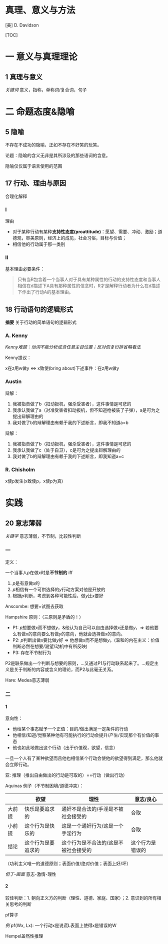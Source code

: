 # 真理、意义与方法

[美] D. Davidson

[TOC]



# 一 意义与真理理论

## 1 真理与意义

*关键词* 意义，指称，单称词/复合词，句子



# 二 命题态度&隐喻

## 5 隐喻

不存在不成功的隐喻，正如不存在不好笑的玩笑。

论题：隐喻的含义无非是其所涉及的那些语词的含意。



隐喻仅仅属于语言使用的范围





## 17 行动、理由与原因

合理化解释

### I

理由

- 对于某种行动有某种**支持性态度(proattitude)**：愿望、需要、冲动、激励；道德观，审美原则，经济上的成见，社会习俗，目标与价值；
- 相信他的行动属于那一类别



### II

基本理由必要条件：

> 只有当R包含着一个当事人对于具有某种属性的行动的支持性态度和当事人相信在d描述下A具有那种属性的信念时，R才是解释行动者为什么在d描述下作出了行动A的基本理由。


## 18 行动语句的逻辑形式

**摘要** 关于行动的简单语句的逻辑形式

### A. Kenny

*Kenny难题：动词不能分析成含任意主目位置；反对恢复衍排省略看法*

Kenny提议：

x在z用w做y <=> x致使(bring about)下述事件：在z用w做y

### Austin

辩解：

1. 我被指责做了b（扣动扳机，强杀受害者），这件事情是可悲的
2. 我承认我做了a（对准受害者扣动扳机，但不知道枪被装了子弹），a是可为之提出辩解理由的
3. 我对做了b的辩解理由有赖于我的下述断言，即我不知道a=b

辩解：

1. 我被指责做了b（扣动扳机，强杀受害者），这件事情是可悲的
2. 我承认我做了c（处于自卫），c是可为之提出辩解理由的
3. 我对做了b的辩解理由有赖于我的下述断言，即我知道a=c



### R. Chisholm

x使p发生(x致使p，x使p为真)

#  实践

## 20 意志薄弱

*关键字* 意志薄弱，不节制，比较性判断



### 一


定义：

一个当事人$p$在做$x$时是**不节制的** iff

1.  $p$是有意做$x$的
2.  $p$相信有一个可供选择的$y$行动方案对他是开放的
3. 根据$p$判断，考虑到各种可能性后，做$y$比$x$要好

Anscombe: 想要=试图去获取

Hampshire 原则：（三原则是矛盾的！）

- P1: $p$想要做$x$而不想做$y$，&他认为自己可以自由选择做$x$还是做$y$，=> 若他要么有做x的意向要么有做$y$的意向，他就会选择做$x$的意向。
- P2: $p$判断出做$x$要比做$y$好 => 他想做$x$而不是想做$y$。(温和的内在主义：价值判断必然在想要/渴望/动机中有所反映)
- P3: 存在不节制行为

 

P2是联系做出一个判断与想要的原则，...又通过P1与行动联系起来了。...规定主义是关于判断的内容或含义的理论，而P2与此毫无关系。



Hare: Medea意志薄弱



### 二

#### 1

意向性：

- 他给某个事态赋予一个正值：目的/做出满足一定条件的行动
- 他相信/知道/觉察某种他有可能执行的行动会提升/产生/实现那个有价值的事态
- 他也如此地做出这个行动（出于价值观，欲望，信念）

一旦一个人有了某种欲望而且他也相信某个行动会使他的欲望得到满足，那么他就会立即行动。

亚: 推理（推出自由做出的行动是可取的）==行动（做出行动）



Aquinas 例子（不节制困境/道德冲突）：

|        | 欲望               | 理性                                  | 意志/良心        |
| ------ | ------------------ | ------------------------------------- | ---------------- |
| 大前提 | 快乐是要追求的     | 通奸不是合法的/手淫是不被社会接受的   | 合取             |
| 小前提 | 这个行为是快乐的   | 这是一个通奸行为/这是一个手淫行为     | 合取             |
| 结论   | 这个行为是要追求的 | 这个行为是不合法的/这是不被社会接受的 | 这个行为是错误的 |



（功利主义唯一的道德原则；表面价值/绝对价值；表面上好/坏）



*但丁-画面* 意志-激情-理性



#### 2

较佳判断：1. 朝向正义方的判断（理性、道德、家庭、国家）；2. 意识到的所有相关思考的判断



pf算子

*例* pf(Wx, Lx): 一个行动x是说谎L表面上使得x是错误的W



Hempel盖然性推理

